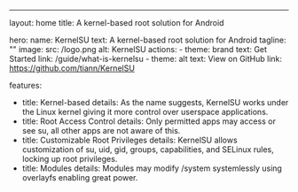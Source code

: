 ---
layout: home
title: A kernel-based root solution for Android

hero:
  name: KernelSU
  text: A kernel-based root solution for Android
  tagline: ""
  image:
    src: /logo.png
    alt: KernelSU
  actions:
    - theme: brand
      text: Get Started
      link: /guide/what-is-kernelsu
    - theme: alt
      text: View on GitHub
      link: https://github.com/tiann/KernelSU

features:
  - title: Kernel-based
    details: As the name suggests, KernelSU works under the Linux kernel giving it more control over userspace applications.
  - title: Root Access Control
    details: Only permitted apps may access or see su, all other apps are not aware of this.
  - title: Customizable Root Privileges
    details: KernelSU allows customization of su, uid, gid, groups, capabilities, and SELinux rules, locking up root privileges.
  - title: Modules
    details: Modules may modify /system systemlessly using overlayfs enabling great power.
